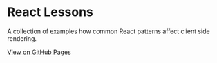 # React Lessons

A collection of examples how common React patterns affect client side rendering.

[View on GitHub Pages](https://audunru.github.io/react-lessons/)
